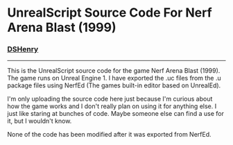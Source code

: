 # UnrealScript Source Code For Nerf Arena Blast (1999)

### [DSHenry](https://linktr.ee/Sir_Henricus)

---

This is the UnrealScript source code for the game Nerf Arena Blast (1999). The game runs on Unreal Engine 1. I have exported the .uc files from the .u package files using NerfEd (The games built-in editor based on UnrealEd).

I'm only uploading the source code here just because I'm curious about how the game works and I don't really plan on using it for anything else. I just like staring at bunches of code. Maybe someone else can find a use for it, but I wouldn't know.

None of the code has been modified after it was exported from NerfEd.


